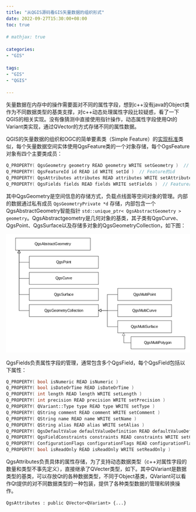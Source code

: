 ```yaml
---
title: "从QGIS源码看GIS矢量数据的组织形式"
date: 2022-09-27T15:30:00+08:00
toc: true

# mathjax: true

categories:
- "GIS"

tags:
- "GIS"
- "QGIS"

---
```


矢量数据在内存中的操作需要面对不同的属性字段，想到c++没有java的Object类作为不同数据类型的基类支撑，对c++动态处理属性字段比较疑惑，看了一下QGIS的相关实现。没有像猜测中直接使用指针操作，动态属性字段使用Qt的Variant类实现，通过QVector<Variant>的方式存储不同的属性数据。

QGIS的矢量数据的组织和OGC的简单要素类（Simple Feature）的[实现标准](https://www.ogc.org/standards/sfa)类似，每个矢量数据空间实体使用QgsFeature类的一个对象存储，每个OgsFeature对象有四个主要类成员：

```c++
Q_PROPERTY( QgsGeometry geometry READ geometry WRITE setGeometry )  // Feature的几何字段
Q_PROPERTY( QgsFeatureId id READ id WRITE setId )  // Feature的id
Q_PROPERTY( QgsAttributes attributes READ attributes WRITE setAttributes )  // Feature的属性值
Q_PROPERTY( QgsFields fields READ fields WRITE setFields )  // Feature的属性字段
```

其中QgsGeometry是空间信息的存储方式，负载点线面等空间对象的管理。内部的数据通过私有成员 `QgsGeometryPrivate *d` 存储，内部包含一个QgsAbstractGeometry智能指针 `std::unique_ptr< QgsAbstractGeometry > geometry`。QgsAbstractgeometry是几何对象的基类，其子类有QgsCurve、QgsPoint、QgsSurface以及存储多对象的QgsGeometryCollection，如下图：

![](img1-QgsAbstractGeometry.jpg)

QgsFields负责属性字段的管理，通常包含多个QgsField，每个QgsField包括以下属性：

```c++
Q_PROPERTY( bool isNumeric READ isNumeric )
Q_PROPERTY( bool isDateOrTime READ isDateOrTime )
Q_PROPERTY( int length READ length WRITE setLength )
Q_PROPERTY( int precision READ precision WRITE setPrecision )
Q_PROPERTY( QVariant::Type type READ type WRITE setType )
Q_PROPERTY( QString comment READ comment WRITE setComment )
Q_PROPERTY( QString name READ name WRITE setName )
Q_PROPERTY( QString alias READ alias WRITE setAlias )
Q_PROPERTY( QgsDefaultValue defaultValueDefinition READ defaultValueDefinition WRITE setDefaultValueDefinition )
Q_PROPERTY( QgsFieldConstraints constraints READ constraints WRITE setConstraints )
Q_PROPERTY( ConfigurationFlags configurationFlags READ configurationFlags WRITE setConfigurationFlags )
Q_PROPERTY( bool isReadOnly READ isReadOnly WRITE setReadOnly )
```

QgsAttributes负责具体的属性存储，为了支持动态数据类型（c++对属性字段的数量和类型不事先定义），直接继承了QVecter类型，如下。其中QVariant是数据类型的基类，可以存放Qt的各种数据类型，不同于Object基类，QVariant可以看作Qt提供的对不同数据类型的一种包装，提供了各种类型数据的管理和转换操作。

`QgsAttributes : public QVector<QVariant> {...}`


